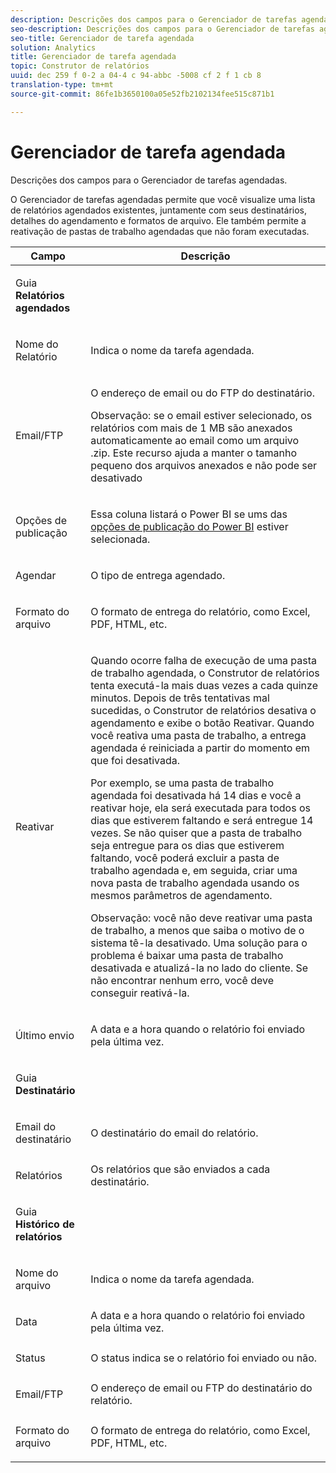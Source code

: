 ```yaml
---
description: Descrições dos campos para o Gerenciador de tarefas agendadas.
seo-description: Descrições dos campos para o Gerenciador de tarefas agendadas.
seo-title: Gerenciador de tarefa agendada
solution: Analytics
title: Gerenciador de tarefa agendada
topic: Construtor de relatórios
uuid: dec 259 f 0-2 a 04-4 c 94-abbc -5008 cf 2 f 1 cb 8
translation-type: tm+mt
source-git-commit: 86fe1b3650100a05e52fb2102134fee515c871b1

---
```



# Gerenciador de tarefa agendada

Descrições dos campos para o Gerenciador de tarefas agendadas.

O Gerenciador de tarefas agendadas permite que você visualize uma lista de relatórios agendados existentes, juntamente com seus destinatários, detalhes do agendamento e formatos de arquivo. Ele também permite a reativação de pastas de trabalho agendadas que não foram executadas.

<table id="table_21B07A0B5F1D4435A4E882E45A7A6B6E"> 
 <thead> 
  <tr> 
   <th colname="col1" class="entry"> Campo </th> 
   <th colname="col2" class="entry"> Descrição </th> 
  </tr> 
 </thead>
 <tbody> 
  <tr> 
   <td colname="col1"> <p>Guia<b> Relatórios agendados</b> </p> </td> 
   <td colname="col2"> </td> 
  </tr> 
  <tr> 
   <td colname="col1"> <p>Nome do Relatório </p> </td> 
   <td colname="col2"> <p>Indica o nome da tarefa agendada. </p> </td> 
  </tr> 
  <tr> 
   <td colname="col1"> <p> Email/FTP </p> </td> 
   <td colname="col2"> <p>O endereço de email ou do FTP do destinatário. </p> <p>Observação: se o email estiver selecionado, os relatórios com mais de 1 MB são anexados automaticamente ao email como um arquivo .zip. Este recurso ajuda a manter o tamanho pequeno dos arquivos anexados e não pode ser desativado </p> </td> 
  </tr> 
  <tr> 
   <td colname="col1"> <p>Opções de publicação </p> </td> 
   <td colname="col2"> <p>Essa coluna listará o Power BI se ums das <a href="../../analyze/report-builder/c-publish-power-bi/integration-power-bi.md#concept_0C4105AA10F9460A872C2489C9CD7945" format="dita" scope="local"> opções de publicação do Power BI</a> estiver selecionada. </p> </td> 
  </tr> 
  <tr> 
   <td colname="col1"> <p>Agendar </p> </td> 
   <td colname="col2"> <p>O tipo de entrega agendado. </p> </td> 
  </tr> 
  <tr> 
   <td colname="col1"> <p> Formato do arquivo </p> </td> 
   <td colname="col2"> <p> O formato de entrega do relatório, como Excel, PDF, HTML, etc. </p> </td> 
  </tr> 
  <tr> 
   <td colname="col1"> <p>Reativar </p> </td> 
   <td colname="col2"> <p>Quando ocorre falha de execução de uma pasta de trabalho agendada, o Construtor de relatórios tenta executá-la mais duas vezes a cada quinze minutos. Depois de três tentativas mal sucedidas, o Construtor de relatórios desativa o agendamento e exibe o botão <span class="wintitle">Reativar</span>. Quando você reativa uma pasta de trabalho, a entrega agendada é reiniciada a partir do momento em que foi desativada. </p> <p>Por exemplo, se uma pasta de trabalho agendada foi desativada há 14 dias e você a reativar hoje, ela será executada para todos os dias que estiverem faltando e será entregue 14 vezes. Se não quiser que a pasta de trabalho seja entregue para os dias que estiverem faltando, você poderá excluir a pasta de trabalho agendada e, em seguida, criar uma nova pasta de trabalho agendada usando os mesmos parâmetros de agendamento. </p> <p> <p>Observação: você não deve reativar uma pasta de trabalho, a menos que saiba o motivo de o sistema tê-la desativado. Uma solução para o problema é baixar uma pasta de trabalho desativada e atualizá-la no lado do cliente. Se não encontrar nenhum erro, você deve conseguir reativá-la. </p> </p> </td> 
  </tr> 
  <tr> 
   <td colname="col1"> <p>Último envio </p> </td> 
   <td colname="col2"> <p>A data e a hora quando o relatório foi enviado pela última vez. </p> </td> 
  </tr> 
  <tr> 
   <td colname="col1"> <p>Guia <b>Destinatário</b> </p> </td> 
   <td colname="col2"> </td> 
  </tr> 
  <tr> 
   <td colname="col1"> <p>Email do destinatário </p> </td> 
   <td colname="col2"> O destinatário do email do relatório. </td> 
  </tr> 
  <tr> 
   <td colname="col1"> <p>Relatórios </p> </td> 
   <td colname="col2"> Os relatórios que são enviados a cada destinatário. </td> 
  </tr> 
  <tr> 
   <td colname="col1"> <p>Guia <b>Histórico de relatórios</b> </p> </td> 
   <td colname="col2"> </td> 
  </tr> 
  <tr> 
   <td colname="col1"> <p>Nome do arquivo </p> </td> 
   <td colname="col2"> Indica o nome da tarefa agendada. </td> 
  </tr> 
  <tr> 
   <td colname="col1"> <p>Data </p> </td> 
   <td colname="col2"> A data e a hora quando o relatório foi enviado pela última vez. </td> 
  </tr> 
  <tr> 
   <td colname="col1"> <p>Status </p> </td> 
   <td colname="col2"> O status indica se o relatório foi enviado ou não. </td> 
  </tr> 
  <tr> 
   <td colname="col1"> <p>Email/FTP </p> </td> 
   <td colname="col2"> O endereço de email ou FTP do destinatário do relatório. </td> 
  </tr> 
  <tr> 
   <td colname="col1"> <p>Formato do arquivo </p> </td> 
   <td colname="col2"> O formato de entrega do relatório, como Excel, PDF, HTML, etc. </td> 
  </tr> 
 </tbody> 
</table>
